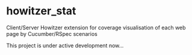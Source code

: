 howitzer_stat
=============

Client/Server Howitzer extension for coverage visualisation  of each web page by Cucumber/RSpec scenarios

This project is under active development now...
